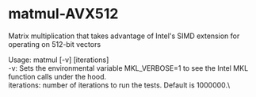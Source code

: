 # matmul-AVX512
Matrix multiplication that takes advantage of Intel's SIMD extension for operating on 512-bit vectors

Usage: matmul [-v] [iterations]\
	-v: Sets the environmental variable MKL_VERBOSE=1 to see the Intel MKL function calls under the hood.\
	iterations: number of iterations to run the tests. Default is 1000000.\
